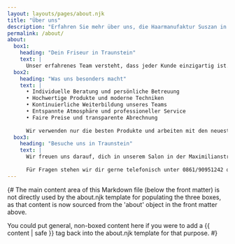 ```yaml
---
layout: layouts/pages/about.njk
title: "Über uns"
description: "Erfahren Sie mehr über uns, die Haarmanufaktur Suszan in Traunstein. Über 5 Jahre Erfahrung in professioneller Haarpflege und individueller Beratung."
permalink: /about/
about:
  box1:
    heading: "Dein Friseur in Traunstein"
    text: |
      Unser erfahrenes Team versteht, dass jeder Kunde einzigartig ist. Deshalb nehmen wir uns Zeit für eine persönliche Beratung und entwickeln gemeinsam mit dir den perfekten Look, der zu deinem Stil und deiner Persönlichkeit passt.
  box2:
    heading: "Was uns besonders macht"
    text: |
      • Individuelle Beratung und persönliche Betreuung
      • Hochwertige Produkte und moderne Techniken
      • Kontinuierliche Weiterbildung unseres Teams
      • Entspannte Atmosphäre und professioneller Service
      • Faire Preise und transparente Abrechnung
      
      Wir verwenden nur die besten Produkte und arbeiten mit den neuesten Trends und Techniken. Unser Ziel ist es, dass du dich bei uns wohlfühlst und mit einem strahlenden Lächeln unseren Salon verlässt.
  box3:
    heading: "Besuche uns in Traunstein"
    text: |
      Wir freuen uns darauf, dich in unserem Salon in der Maximilianstraße 35 in Traunstein begrüßen zu dürfen. Vereinbare jetzt deinen Termin und lass dich von unserem erfahrenen Team verwöhnen.
      
      Für Fragen stehen wir dir gerne telefonisch unter 0861/90951242 oder per E-Mail zur Verfügung.
---
```


{#
  The main content area of this Markdown file (below the front matter)
  is not directly used by the about.njk template for populating the three boxes,
  as that content is now sourced from the 'about' object in the front matter above.

  You could put general, non-boxed content here if you were to add a
  {{ content | safe }} tag back into the about.njk template for that purpose.
#}
